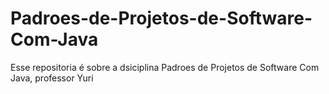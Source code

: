 # Padroes-de-Projetos-de-Software-Com-Java
Esse repositoria é sobre a dsiciplina Padroes de Projetos de Software Com Java, professor Yuri
